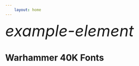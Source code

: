 ```yaml
---
    layout: home
---
```


<link rel="stylesheet" href="/wh40k-icon/font/warhammer40k.css"  id="warhammer40k-css">

<style>
.icon-container {
    display: flex;
    flex-wrap: wrap;
    max-width: 90%;
    width: 100%;
    gap: 50px;
}

.icon-item {
    max-width: 200px;
    text-align: center;
}

.icon-item i {
    display: block;
    width: 200px;
    height: 200px;
    font-size: 120px; /* 确保图标大小 */
    line-height: 100px; /* 垂直居中 */
}

</style>

<script setup>
import { ref, onMounted } from 'vue';

const wh40kClassNames = ref([]);
const getWh40kClassNames = () => {
    const classNames = new Set();
    // 遍历所有样式表
    for (const stylesheet of document.styleSheets) {
        if (stylesheet?.href !== undefined &&
            !stylesheet.href?.includes("warhammer")) {
            continue;
        }
        // 遍历样式表中的所有规则
        for (const rule of stylesheet.cssRules) {
            if (rule.selectorText) {
                // 查找前缀为 "wh40k-" 的类名
                const matches = rule.selectorText.match(/\.wh40k-[\w-]+/g);
                if (matches) {
                    matches.forEach(className => classNames.add(className.slice(1, className.length)));
                }
            }
        }
    }
    return Array.from(classNames);
}
onMounted(() => {
    const cssLink = document.getElementById('warhammer40k-css');
    cssLink.addEventListener('load', () => {
        wh40kClassNames.value = getWh40kClassNames();
        console.log(wh40kClassNames);
        const container = document.querySelector('.icon-container');
        wh40kClassNames.value.forEach(className => {
            const iconItem = document.createElement('div');
            iconItem.className = 'icon-item';
            iconItem.innerHTML = `<i class="${className}"></i><p>${className}</p>`;
            container.appendChild(iconItem);
        });
    });
});

</script>

<i class="wh40k-asuryani" style="font-size: 50px">example-element</i>


# Warhammer 40K Fonts

<div class="icon-container">

</div>
